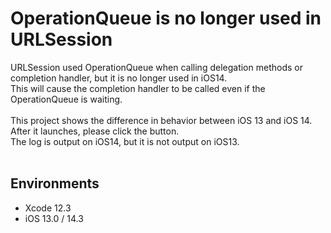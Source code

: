 OperationQueue is no longer used in URLSession
=====

URLSession used OperationQueue when calling delegation methods or completion handler, but it is no longer used in iOS14.<br>
This will cause the completion handler to be called even if the OperationQueue is waiting.<br>
<br>
This project shows the difference in behavior between iOS 13 and iOS 14.<br>
After it launches, please click the button.<br>
The log is output on iOS14, but it is not output on iOS13.<br>
<br>

## Environments

- Xcode 12.3
- iOS 13.0 / 14.3

